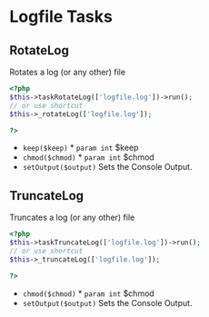 # Logfile Tasks

## RotateLog


Rotates a log (or any other) file

``` php
<?php
$this->taskRotateLog(['logfile.log'])->run();
// or use shortcut
$this->_rotateLog(['logfile.log']);

?>
```

* `keep($keep)`   * `param int` $keep
* `chmod($chmod)`   * `param int` $chmod
* `setOutput($output)`  Sets the Console Output.



## TruncateLog


Truncates a log (or any other) file

``` php
<?php
$this->taskTruncateLog(['logfile.log'])->run();
// or use shortcut
$this->_truncateLog(['logfile.log']);

?>
```

* `chmod($chmod)`   * `param int` $chmod
* `setOutput($output)`  Sets the Console Output.

